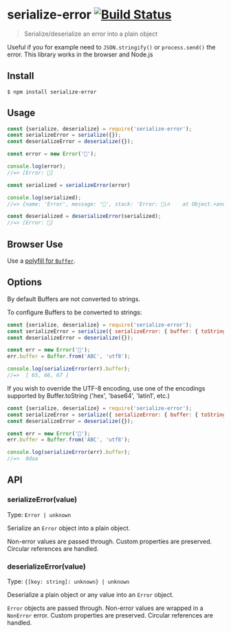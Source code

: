 # serialize-error [![Build Status](https://travis-ci.org/sindresorhus/serialize-error.svg?branch=master)](https://travis-ci.org/sindresorhus/serialize-error)

> Serialize/deserialize an error into a plain object

Useful if you for example need to `JSON.stringify()` or `process.send()` the error.  This library works in the browser and Node.js

## Install

```
$ npm install serialize-error
```

## Usage

```js
const {serialize, deserialize} = require('serialize-error');
const serializeError = serialize({});
const deserializeError = deserialize({});

const error = new Error('🦄');

console.log(error);
//=> [Error: 🦄]

const serialized = serializeError(error)

console.log(serialized);
//=> {name: 'Error', message: '🦄', stack: 'Error: 🦄\n    at Object.<anonymous> …'}

const deserialized = deserializeError(serialized);
//=> [Error: 🦄]
```

## Browser Use
Use a <a href="https://github.com/feross/buffer">polyfill for `Buffer`</a>.
## Options
By default Buffers are not converted to strings.

To configure Buffers to be converted to strings:
```js
const {serialize, deserialize} = require('serialize-error');
const serializeError = serialize({ serializeError: { buffer: { toString: true } } } );
const deserializeError = deserialize({});

const err = new Error('🦄');
err.buffer = Buffer.from('ABC', 'utf8');

console.log(serializeError(err).buffer);
//=>  [ 65, 66, 67 ]
```

If you wish to override the UTF-8 encoding, use one of the encodings supported by Buffer.toString ('hex', 'base64', 'latin1', etc.)
```js
const {serialize, deserialize} = require('serialize-error');
const serializeError = serialize({ serializeError: { buffer: { toStringEncoding: 'hex' } } });
const deserializeError = deserialize({});

const err = new Error('🦄');
err.buffer = Buffer.from('ABC', 'utf8');

console.log(serializeError(err).buffer);
//=>  0daa
```

## API

### serializeError(value)

Type: `Error | unknown`

Serialize an `Error` object into a plain object.

Non-error values are passed through.
Custom properties are preserved.
Circular references are handled.

### deserializeError(value)

Type: `{[key: string]: unknown} | unknown`

Deserialize a plain object or any value into an `Error` object.

`Error` objects are passed through.
Non-error values are wrapped in a `NonError` error.
Custom properties are preserved.
Circular references are handled.
